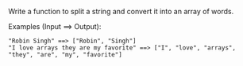 Write a function to split a string and convert it into an array of words.

Examples (Input ==> Output):

```
"Robin Singh" ==> ["Robin", "Singh"]
"I love arrays they are my favorite" ==> ["I", "love", "arrays", "they", "are", "my", "favorite"]
```

